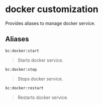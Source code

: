 # docker customization

Provides aliases to manage docker service.

## Aliases

`bc:docker:start`

> Starts docker service.

`bc:docker:stop`

> Stops docker service.

`bc:docker:restart`

> Restarts docker service.
